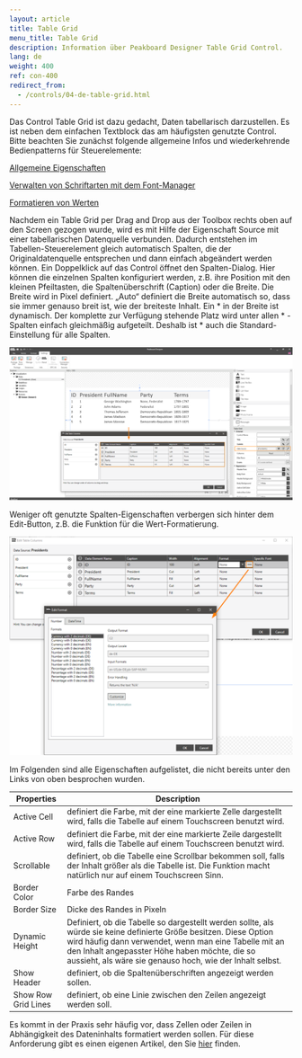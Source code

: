 ```yaml
---
layout: article
title: Table Grid   
menu_title: Table Grid
description: Information über Peakboard Designer Table Grid Control.
lang: de
weight: 400
ref: con-400
redirect_from:
  - /controls/04-de-table-grid.html
---
```


Das Control Table Grid ist dazu gedacht, Daten tabellarisch darzustellen. Es ist neben dem einfachen Textblock das am häufigsten genutzte Control. Bitte beachten Sie zunächst folgende allgemeine Infos und wiederkehrende Bedienpatterns für Steuerelemente:

[Allgemeine Eigenschaften](/controls/01-de-allgemeine-eigenschaften.html)

[Verwalten von Schriftarten mit dem Font-Manager](/misc/04-de-fonts.html)

[Formatieren von Werten](/misc/03-de-formatieren-von-Werten.html)

Nachdem ein Table Grid per Drag and Drop aus der Toolbox rechts oben auf den Screen gezogen wurde, wird es mit Hilfe der Eigenschaft Source mit einer tabellarischen Datenquelle verbunden. Dadurch entstehen im Tabellen-Steuerelement gleich automatisch Spalten, die der Originaldatenquelle entsprechen und dann einfach abgeändert werden können. Ein Doppelklick auf das Control öffnet den Spalten-Dialog. Hier können die einzelnen Spalten konfiguriert werden, z.B. ihre Position mit den kleinen Pfeiltasten, die Spaltenüberschrift (Caption) oder die Breite. Die Breite wird in Pixel definiert. „Auto“ definiert die Breite automatisch so, dass sie immer genauso breit ist, wie der breiteste Inhalt. Ein * in der Breite ist dynamisch. Der komplette zur Verfügung stehende Platz wird unter allen * - Spalten einfach gleichmäßig aufgeteilt. Deshalb ist * auch die Standard-Einstellung für alle Spalten.

![image_1](/assets/images/Controls/Table-Grid/ControlsTableGrid01.png)

Weniger oft genutzte Spalten-Eigenschaften verbergen sich hinter dem Edit-Button, z.B. die Funktion für die Wert-Formatierung.

![image_1](/assets/images/Controls/Table-Grid/ControlsTableGrid02.png)

Im Folgenden sind alle Eigenschaften aufgelistet, die nicht bereits unter den Links von oben besprochen wurden.

| Properties  |	Description |
|-------------|---------------|
| Active Cell |	 definiert die Farbe, mit der eine markierte Zelle dargestellt wird, falls die Tabelle auf einem Touchscreen benutzt wird.|
| Active Row  |	definiert die Farbe, mit der eine markierte Zeile dargestellt wird, falls die Tabelle auf einem Touchscreen benutzt wird.|
| Scrollable  |	 definiert, ob die Tabelle eine Scrollbar bekommen soll, falls der Inhalt größer als die Tabelle ist. Die Funktion macht natürlich nur auf einem Touchscreen Sinn.|
| Border Color |	Farbe des Randes |
| Border Size |		Dicke des Randes in Pixeln |
| Dynamic Height |	Definiert, ob die Tabelle so dargestellt werden sollte, als würde sie keine definierte Größe besitzen. Diese Option wird häufig dann verwendet, wenn man eine Tabelle mit an den Inhalt angepasster Höhe haben möchte, die so aussieht, als wäre sie genauso hoch, wie der Inhalt selbst. |
| Show Header |	definiert, ob die Spaltenüberschriften angezeigt werden sollen.|
| Show Row Grid Lines |	definiert, ob eine Linie zwischen den Zeilen angezeigt werden soll. |

Es kommt in der Praxis sehr häufig vor, dass Zellen oder Zeilen  in Abhängigkeit des Dateninhalts formatiert werden sollen. Für diese Anforderung gibt es einen eigenen Artikel, den Sie [hier](/scripting/05-de-formatieren.html) finden.
